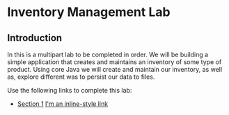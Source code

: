 # Inventory Management Lab

## Introduction

In this is a multipart lab to be completed in order. We will be building a simple application that creates and maintains an inventory of some type of product. Using core Java we will create and maintain our inventory, as well as, explore different was to persist our data to files.

Use the following links to complete this lab:

* [Section 1]('https://github.com/Zipcoder/Product-Inventory-Lab/blob/master/instructions/section-01.md')
[I'm an inline-style link](https://www.google.com)
